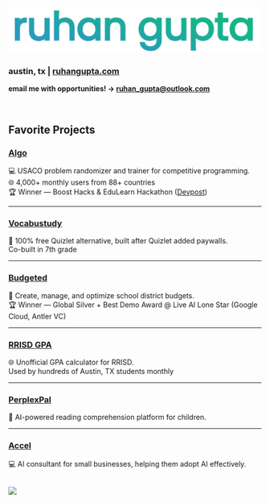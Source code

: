 
  <img src="https://github.com/IMGROOT2/IMGROOT2/blob/main/ruhangupta.png?raw=true" width="800px" />

  <h3><b>austin, tx | <a href="https://ruhangupta.com">ruhangupta.com</a></b></h3>
  <p><b>email me with opportunities! → <b><a href="mailto:ruhan_gupta@outlook.com">ruhan_gupta@outlook.com</a></b></b></p>
  <br>
  <h2><b>Favorite Projects</b></h2>

<h3><a href="https://algousaco.com/">Algo</a></h3>
<p>
💻 USACO problem randomizer and trainer for competitive programming.<br>
🌐 4,000+ monthly users from 88+ countries<br>
🏆 Winner — Boost Hacks & EduLearn Hackathon (<a href="https://devpost.com/software/algo-sdi6bf">Devpost</a>)
</p>
<hr>

<h3><a href="https://vocabustudy.org/">Vocabustudy</a></h3>
<p>
🤔 100% free Quizlet alternative, built after Quizlet added paywalls.<br>
Co-built in 7th grade
</p>
<hr>

<h3><a href="https://devpost.com/software/budgeted">Budgeted</a></h3>
<p>
📄 Create, manage, and optimize school district budgets.<br>
🏆 Winner — Global Silver + Best Demo Award @ Live AI Lone Star (Google Cloud, Antler VC)
</p>
<hr>

<h3><a href="https://gpa.ruhangupta.com/">RRISD GPA</a></h3>
<p>
🌐 Unofficial GPA calculator for RRISD.<br>
Used by hundreds of Austin, TX students monthly
</p>
<hr>

<h3><a href="https://devpost.com/software/perplexpal">PerplexPal</a></h3>
<p>
📖 AI-powered reading comprehension platform for children.
</p>
<hr>

<h3><a href="https://devpost.com/software/accel">Accel</a></h3>
<p>
💻 AI consultant for small businesses, helping them adopt AI effectively.
</p>

<br>
<img src="https://hit.yhype.me/github/profile?user_id=116324098">

